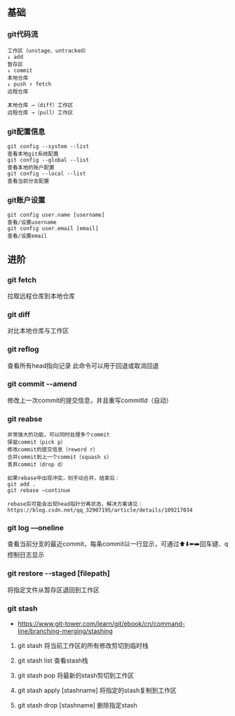## 基础

### git代码流
```
工作区（unstage、untracked）
↓ add
暂存区
↓ commit
本地仓库
↓ push ↑ fetch
远程仓库

本地仓库 →（diff）工作区
远程仓库 →（pull）工作区
```

### git配置信息
```
git config --system --list
查看本地git系统配置
git config --global --list
查看本地的账户配置
git config --local --list
查看当前分支配置
```

### git账户设置
```
git config user.name [username]
查看/设置username
git config user.email [email]
查看/设置email
```

## 进阶

### git fetch
拉取远程仓库到本地仓库

### git diff
对比本地仓库与工作区

### git reflog
查看所有head指向记录
此命令可以用于回退或取消回退

### git commit --amend
修改上一次commit的提交信息，并且重写commitId（自动）

### git reabse
```
非常强大的功能，可以同时处理多个commit
保留commit（pick p）
修改commit的提交信息（reword r）
合并commit到上一个commit（squash s）
丢弃commit（drop d）

如果rebase中出现冲突，则手动合并，结束后：
git add .
git rebase —continue

rebase后可能会出现head指针分离状态，解决方案请见：
https://blog.csdn.net/qq_32907195/article/details/109217034
```

### git log —oneline
查看当前分支的最近commit，每条commit以一行显示，可通过⬆️⬇️⬅️➡️回车键、q控制日志显示

### git restore --staged [filepath]
将指定文件从暂存区退回到工作区

### git stash
+ https://www.git-tower.com/learn/git/ebook/cn/command-line/branching-merging/stashing
1. git stash
将当前工作区的所有修改剪切到临时栈

2. git stash list
查看stash栈

3. git stash pop
将最新的stash剪切到工作区

4. git stash apply [stashname]
将指定的stash复制到工作区
  
5. git stash drop [stashname]
删除指定stash

